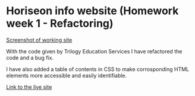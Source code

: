 # Horiseon info website (Homework week 1 - Refactoring)

[Screenshot of working site](./Assets/images/Horiseon_scsh.png)

With the code given by Trilogy Education Services I have refactored the code and a bug fix.

I have also added a table of contents in CSS to make corrosponding HTML elements more accessible and easily identifiable.

[Link to the live site](https://gitme-waffles.github.io/01-Home_work/#social-media-marketing)